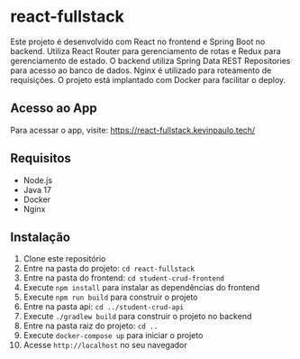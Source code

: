 # react-fullstack

Este projeto é desenvolvido com React no frontend e Spring Boot no backend. Utiliza React Router para gerenciamento de rotas e Redux para gerenciamento de estado. O backend utiliza Spring Data REST Repositories para acesso ao banco de dados. Nginx é utilizado para roteamento de requisições. O projeto está implantado com Docker para facilitar o deploy.

## Acesso ao App

Para acessar o app, visite: <https://react-fullstack.kevinpaulo.tech/>

## Requisitos
- Node.js
- Java 17
- Docker
- Nginx

## Instalação

1. Clone este repositório
2. Entre na pasta do projeto: `cd react-fullstack`
3. Entre na pasta do frontend: `cd student-crud-frontend`
4. Execute `npm install` para instalar as dependências do frontend
5. Execute `npm run build` para construir o projeto
6. Entre na pasta api: `cd ../student-crud-api`
7. Execute `./gradlew build` para construir o projeto no backend
8. Entre na pasta raiz do projeto: `cd ..`
9. Execute `docker-compose up` para iniciar o projeto
10. Acesse `http://localhost` no seu navegador


